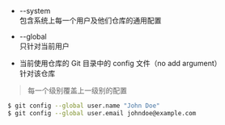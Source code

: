 
* --system  
包含系统上每一个用户及他们仓库的通用配置

* --global  
只针对当前用户

* 当前使用仓库的 Git 目录中的 config 文件（no add argument）  
针对该仓库

> 每一个级别覆盖上一级别的配置

~~~bash
$ git config --global user.name "John Doe"
$ git config --global user.email johndoe@example.com
~~~